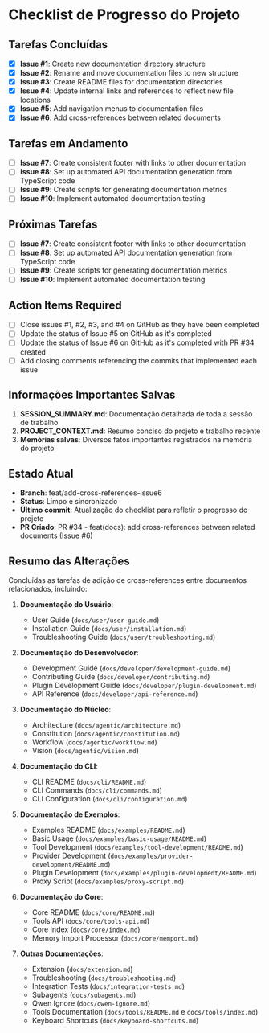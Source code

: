# Checklist de Progresso do Projeto

## Tarefas Concluídas
- [x] **Issue #1**: Create new documentation directory structure
- [x] **Issue #2**: Rename and move documentation files to new structure
- [x] **Issue #3**: Create README files for documentation directories
- [x] **Issue #4**: Update internal links and references to reflect new file locations
- [x] **Issue #5**: Add navigation menus to documentation files
- [x] **Issue #6**: Add cross-references between related documents

## Tarefas em Andamento
- [ ] **Issue #7**: Create consistent footer with links to other documentation
- [ ] **Issue #8**: Set up automated API documentation generation from TypeScript code
- [ ] **Issue #9**: Create scripts for generating documentation metrics
- [ ] **Issue #10**: Implement automated documentation testing

## Próximas Tarefas
- [ ] **Issue #7**: Create consistent footer with links to other documentation
- [ ] **Issue #8**: Set up automated API documentation generation from TypeScript code
- [ ] **Issue #9**: Create scripts for generating documentation metrics
- [ ] **Issue #10**: Implement automated documentation testing

## Action Items Required
- [ ] Close issues #1, #2, #3, and #4 on GitHub as they have been completed
- [ ] Update the status of Issue #5 on GitHub as it's completed
- [ ] Update the status of Issue #6 on GitHub as it's completed with PR #34 created
- [ ] Add closing comments referencing the commits that implemented each issue

## Informações Importantes Salvas
1. **SESSION_SUMMARY.md**: Documentação detalhada de toda a sessão de trabalho
2. **PROJECT_CONTEXT.md**: Resumo conciso do projeto e trabalho recente
3. **Memórias salvas**: Diversos fatos importantes registrados na memória do projeto

## Estado Atual
- **Branch**: feat/add-cross-references-issue6
- **Status**: Limpo e sincronizado
- **Último commit**: Atualização do checklist para refletir o progresso do projeto
- **PR Criado**: PR #34 - feat(docs): add cross-references between related documents (Issue #6)

## Resumo das Alterações

Concluídas as tarefas de adição de cross-references entre documentos relacionados, incluindo:

1. **Documentação do Usuário**:
   - User Guide (`docs/user/user-guide.md`)
   - Installation Guide (`docs/user/installation.md`)
   - Troubleshooting Guide (`docs/user/troubleshooting.md`)

2. **Documentação do Desenvolvedor**:
   - Development Guide (`docs/developer/development-guide.md`)
   - Contributing Guide (`docs/developer/contributing.md`)
   - Plugin Development Guide (`docs/developer/plugin-development.md`)
   - API Reference (`docs/developer/api-reference.md`)

3. **Documentação do Núcleo**:
   - Architecture (`docs/agentic/architecture.md`)
   - Constitution (`docs/agentic/constitution.md`)
   - Workflow (`docs/agentic/workflow.md`)
   - Vision (`docs/agentic/vision.md`)

4. **Documentação do CLI**:
   - CLI README (`docs/cli/README.md`)
   - CLI Commands (`docs/cli/commands.md`)
   - CLI Configuration (`docs/cli/configuration.md`)

5. **Documentação de Exemplos**:
   - Examples README (`docs/examples/README.md`)
   - Basic Usage (`docs/examples/basic-usage/README.md`)
   - Tool Development (`docs/examples/tool-development/README.md`)
   - Provider Development (`docs/examples/provider-development/README.md`)
   - Plugin Development (`docs/examples/plugin-development/README.md`)
   - Proxy Script (`docs/examples/proxy-script.md`)

6. **Documentação do Core**:
   - Core README (`docs/core/README.md`)
   - Tools API (`docs/core/tools-api.md`)
   - Core Index (`docs/core/index.md`)
   - Memory Import Processor (`docs/core/memport.md`)

7. **Outras Documentações**:
   - Extension (`docs/extension.md`)
   - Troubleshooting (`docs/troubleshooting.md`)
   - Integration Tests (`docs/integration-tests.md`)
   - Subagents (`docs/subagents.md`)
   - Qwen Ignore (`docs/qwen-ignore.md`)
   - Tools Documentation (`docs/tools/README.md` e `docs/tools/index.md`)
   - Keyboard Shortcuts (`docs/keyboard-shortcuts.md`)